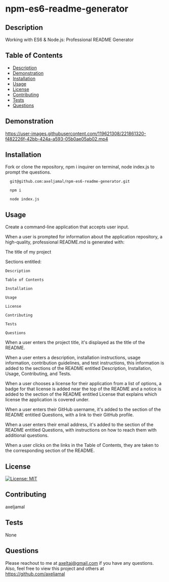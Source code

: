 # npm-es6-readme-generator
  
  ## Description
  Working with ES6 &amp; Node.js: Professional README Generator
  
  ## Table of Contents
  * [Description](#description)
  * [Demonstration](#demonstration)
  * [Installation](#installation)
  * [Usage](#usage)
  * [License](#license)
  * [Contributing](#contributing)
  * [Tests](#tests)
  * [Questions](#questions)
  
  ## Demonstration

  https://user-images.githubusercontent.com/119621308/221861320-f482226f-42bb-424a-a593-05b0ae05ab02.mp4


  
  
  ## Installation
  
  Fork or clone the repository, npm i inquirer on terminal, node index.js to prompt the questions.
  
      git@github.com:axeljamal/npm-es6-readme-generator.git
  
      npm i
      
      node index.js
      
  
  ## Usage
  Create a command-line application that accepts user input.

  When a user is prompted for information about the application repository, a high-quality, professional README.md is generated with:

  The title of my project

  Sections entitled:

    Description

    Table of Contents

    Installation

    Usage

    License

    Contributing

    Tests

    Questions

  When a user enters the project title, it's displayed as the title of the README.

  When a user enters a description, installation instructions, usage information, contribution guidelines, and test instructions, this information is added   to the sections of the README entitled Description, Installation, Usage, Contributing, and Tests.

  When a user chooses a license for their application from a list of options, a badge for that license is added near the top of the README and a notice is   added to the section of the README entitled License that explains which license the application is covered under.

  When a user enters their GitHub username, it's added to the section of the README entitled Questions, with a link to their GitHub profile.

  When a user enters their email address, it's added to the section of the README entitled Questions, with instructions on how to reach them with             additional questions.

  When a user clicks on the links in the Table of Contents, they are taken to the corresponding section of the README.

  ## License
  [![License: MIT](https://img.shields.io/badge/License-MIT-yellow.svg)](https://opensource.org/licenses/MIT)
  
  ## Contributing
  axeljamal
  
  ## Tests
  None
  
  ## Questions
  Please reachout to me at axeltaj@gmail.com if you have any questions.
  Also, feel free to view this project and others at https://github.com/axeljamal
